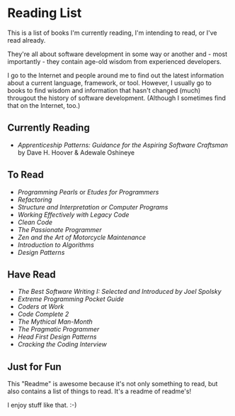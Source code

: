# Reading List
This is a list of books I'm currently reading, I'm intending to read, or I've read already.

They're all about software development in some way or another and - most importantly - they 
contain age-old wisdom from experienced developers.

I go to the Internet and people around me to find out the latest information about a current 
language, framework, or tool. However, I usually go to books to find wisdom and information that hasn't 
changed (much) througout the history of software development. (Although I sometimes find that on the Internet, too.)

## Currently Reading
- *Apprenticeship Patterns: Guidance for the Aspiring Software Craftsman* by Dave H. Hoover & Adewale Oshineye

## To Read
- *Programming Pearls* or *Etudes for Programmers*
- *Refactoring*
- *Structure and Interpretation or Computer Programs*
- *Working Effectively with Legacy Code*
- *Clean Code*
- *The Passionate Programmer*
- *Zen and the Art of Motorcycle Maintenance*
- *Introduction to Algorithms*
- *Design Patterns*

## Have Read
- *The Best Software Writing I: Selected and Introduced by Joel Spolsky*
- *Extreme Programming Pocket Guide*
- *Coders at Work*
- *Code Complete 2*
- *The Mythical Man-Month*
- *The Pragmatic Programmer*
- *Head First Design Patterns*
- *Cracking the Coding Interview*

## Just for Fun
This "Readme" is awesome because it's not only something to read, 
but also contains a list of things to read. It's a readme of readme's!

I enjoy stuff like that. :-)
